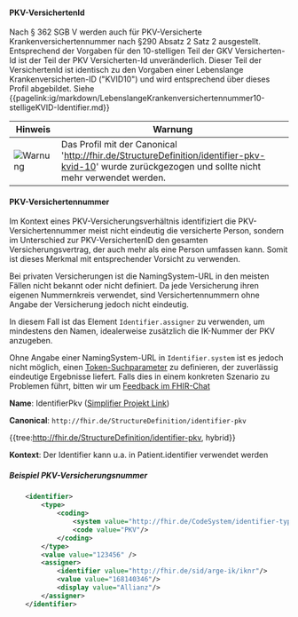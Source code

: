 #### PKV-VersichertenId

Nach § 362 SGB V werden auch für PKV-Versicherte Krankenversichertennummer nach §290 Absatz 2 Satz 2 ausgestellt. Entsprechend der Vorgaben für den 10-stelligen Teil der GKV Versicherten-Id ist der Teil der PKV Versicherten-Id unveränderlich. Dieser Teil der VersichertenId ist identisch zu den Vorgaben einer Lebenslange Krankenversicherten-ID ("KVID10") und wird entsprechend über dieses Profil abgebildet. Siehe  {{pagelink:ig/markdown/LebenslangeKrankenversichertennummer10-stelligeKVID-Identifier.md}}

| Hinweis | Warnung |
|---------|---------------------|
| ![Warnung](https://wiki.hl7.de/images/thumb/Attention_icon.svg/100px-Attention_icon.svg.png)| Das Profil mit der Canonical 'http://fhir.de/StructureDefinition/identifier-pkv-kvid-10' wurde zurückgezogen und sollte nicht mehr verwendet werden. |

#### PKV-Versichertennummer

Im Kontext eines PKV-Versicherungsverhältnis identifiziert die PKV-Versichertennummer meist nicht eindeutig die versicherte Person, sondern im Unterschied zur PKV-VersichertenID den gesamten Versicherungsvertrag, der auch mehr als eine Person umfassen kann. Somit ist dieses Merkmal mit entsprechender Vorsicht zu verwenden.

Bei privaten Versicherungen ist die NamingSystem-URL in den meisten Fällen nicht bekannt oder nicht definiert. Da jede Versicherung ihren eigenen Nummernkreis verwendet, sind Versichertennummern ohne Angabe der Versicherung jedoch nicht eindeutig.

In diesem Fall ist das Element `Identifier.assigner` zu verwenden, um mindestens den Namen, idealerweise zusätzlich die IK-Nummer der PKV anzugeben.

Ohne Angabe einer NamingSystem-URL in `Identifier.system` ist es jedoch nicht möglich, einen [Token-Suchparameter](http://hl7.org/implement/standards/fhir/search.html#token) zu definieren, der zuverlässig eindeutige Ergebnisse liefert.
Falls dies in einem konkreten Szenario zu Problemen führt, bitten wir um [Feedback im FHIR-Chat](https://chat.fhir.org/#narrow/stream/179183-german-(d-a-ch)/topic/NamingSystem.20f.C3.BCr.20PKV.20Nummern)

**Name**: IdentifierPkv ([Simplifier Projekt Link](https://simplifier.net/resolve?canonical=http://fhir.de/StructureDefinition/identifier-pkv&scope=de.basisprofil.r4@1.6.0))

**Canonical**: `http://fhir.de/StructureDefinition/identifier-pkv`

{{tree:http://fhir.de/StructureDefinition/identifier-pkv, hybrid}}

**Kontext**: Der Identifier kann u.a. in Patient.identifier verwendet werden

##### Beispiel PKV-Versicherungsnummer

```xml
    <identifier>
        <type>
            <coding>
                <system value="http://fhir.de/CodeSystem/identifier-type-de-basis"/>
                <code value="PKV"/>
            </coding>
        </type>
        <value value="123456" />
        <assigner>
            <identifier value="http://fhir.de/sid/arge-ik/iknr"/>
            <value value="168140346"/>
            <display value="Allianz"/>
        </assigner>
    </identifier>
```
